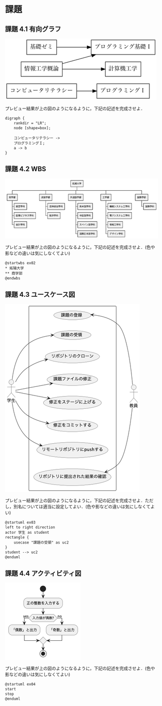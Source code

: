 # 課題

## 課題 4.1 有向グラフ

![ex01.png](ex01.png)

プレビュー結果が上の図のようになるように，下記の記述を完成させよ．

```graphviz {code_block}
digraph {
    rankdir = "LR";
    node [shape=box];

    コンピュータリテラシー -> 
    プログラミングＩ;
    a -> b
}
```

## 課題 4.2 WBS

![ex02.png](ex02.png)

プレビュー結果が上の図のようになるように，下記の記述を完成させよ．(色や影などの違いは気にしなくてよい)

```plantUML {code_block}
@startwbs ex02
* 拓殖大学
** 商学部
@endwbs
```

## 課題 4.3 ユースケース図

![ex03.png](ex03.png)

プレビュー結果が上の図のようになるように，下記の記述を完成させよ．ただし，別名については適当に設定してよい．(色や影などの違いは気にしなくてよい)

```plantUML {code_block}
@startuml ex03
left to right direction
actor 学生 as student
rectangle {
    usecase "課題の受領" as uc2
}
student --> uc2
@enduml
```

## 課題 4.4 アクティビティ図

![ex04.png](ex04.png)

プレビュー結果が上の図のようになるように，下記の記述を完成させよ．(色や影などの違いは気にしなくてよい)

```plantUML {code_block}
@startuml ex04
start
stop
@enduml
```
